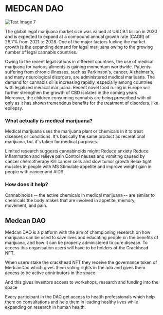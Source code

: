 # MEDCAN DAO

![Test Image 7](https://thumbnails.texastribune.org/W3M-kvr8D10NXUXVtqOV_GGQYHg=/1550x1038/smart/filters:format(webp):quality(75)/https://static.texastribune.org/media/files/d93634da629c5e37e904499803cbd2cf/Medical%20Marijuana%20JV%20TT%2001.jpg)

The global legal marijuana market size was valued at USD 9.1 billion in 2020 and is expected to expand at a compound annual growth rate (CAGR) of 26.7% from 2021 to 2028. One of the major factors fueling the market growth is the expanding demand for legal marijuana owing to the growing number of legal cannabis countries.

Owing to the recent legalizations in different countries, the use of medical marijuana for various aliments is gaining momentum worldwide. Patients suffering from chronic illnesses, such as Parkinson's, cancer, Alzheimer's, and many neurological disorders, are administered medical marijuana. The demand for cannabis oil is increasing rapidly, especially among countries with legalized medical marijuana. Recent novel food ruling in Europe will further strengthen the growth of CBD isolates in the coming years. Moreover, the children consuming cannabis are being prescribed with oil only as it has shown tremendous benefits for the treatment of disorders, like epilepsy.
### What actually is medical marijuana?
Medical marijuana uses the marijuana plant or chemicals in it to treat diseases or conditions. It's basically the same product as recreational marijuana, but it's taken for medical purposes.

Limited research suggests cannabinoids might:
Reduce anxiety
Reduce inflammation and relieve pain
Control nausea and vomiting caused by cancer chemotherapy
Kill cancer cells and slow tumor growth
Relax tight muscles in people with MS
Stimulate appetite and improve weight gain in people with cancer and AIDS.

### How does it help?
Cannabinoids -- the active chemicals in medical marijuana -- are similar to chemicals the body makes that are involved in appetite, memory, movement, and pain.


## Medcan DAO 
Medcan DAO is a platform with the aim of championing research on how marijuana can be used to save lives and educating people on the benefits of marijuana, and how it can be properly administered to cure disease. To access this organisation users will have to be holders of the Crackhead NFT.

When users stake the crackhead NFT they receive the governance token of MedcanDao which gives them voting rights in the ado and gives them access to be active contributors in the space.

And this gives investors access to workshops, research and funding into the space 

Every participant in the DAO get access to health professionals which help them on consultations and help them in leading healthy lives while expanding on research in human health.

